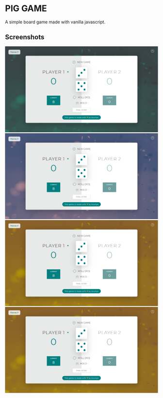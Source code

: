 # PIG GAME

A simple board game made with vanilla javascript.

## Screenshots

<img src="sc1.png" width="600px"><br>
<img src="sc2.png" width="600px"><br>
<img src="sc3.png" width="600px"><br>
<img src="sc3.png" width="600px">

